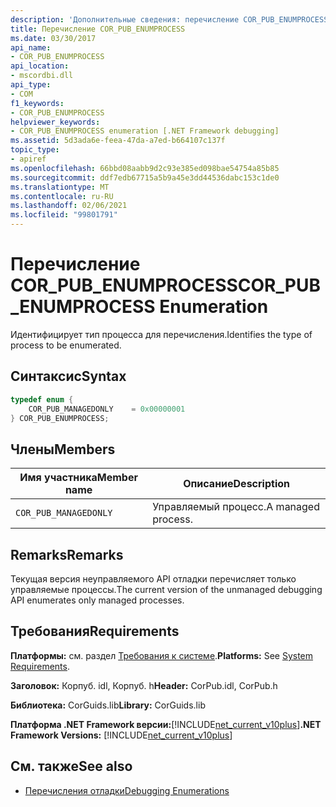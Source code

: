 ```yaml
---
description: 'Дополнительные сведения: перечисление COR_PUB_ENUMPROCESS'
title: Перечисление COR_PUB_ENUMPROCESS
ms.date: 03/30/2017
api_name:
- COR_PUB_ENUMPROCESS
api_location:
- mscordbi.dll
api_type:
- COM
f1_keywords:
- COR_PUB_ENUMPROCESS
helpviewer_keywords:
- COR_PUB_ENUMPROCESS enumeration [.NET Framework debugging]
ms.assetid: 5d3ada6e-feea-47da-a7ed-b664107c137f
topic_type:
- apiref
ms.openlocfilehash: 66bbd08aabb9d2c93e385ed098bae54754a85b85
ms.sourcegitcommit: ddf7edb67715a5b9a45e3dd44536dabc153c1de0
ms.translationtype: MT
ms.contentlocale: ru-RU
ms.lasthandoff: 02/06/2021
ms.locfileid: "99801791"
---
```

# <a name="cor_pub_enumprocess-enumeration"></a><span data-ttu-id="d1edd-103">Перечисление COR_PUB_ENUMPROCESS</span><span class="sxs-lookup"><span data-stu-id="d1edd-103">COR_PUB_ENUMPROCESS Enumeration</span></span>

<span data-ttu-id="d1edd-104">Идентифицирует тип процесса для перечисления.</span><span class="sxs-lookup"><span data-stu-id="d1edd-104">Identifies the type of process to be enumerated.</span></span>  
  
## <a name="syntax"></a><span data-ttu-id="d1edd-105">Синтаксис</span><span class="sxs-lookup"><span data-stu-id="d1edd-105">Syntax</span></span>  
  
```cpp  
typedef enum {  
    COR_PUB_MANAGEDONLY    = 0x00000001  
} COR_PUB_ENUMPROCESS;  
```  
  
## <a name="members"></a><span data-ttu-id="d1edd-106">Члены</span><span class="sxs-lookup"><span data-stu-id="d1edd-106">Members</span></span>  
  
|<span data-ttu-id="d1edd-107">Имя участника</span><span class="sxs-lookup"><span data-stu-id="d1edd-107">Member name</span></span>|<span data-ttu-id="d1edd-108">Описание</span><span class="sxs-lookup"><span data-stu-id="d1edd-108">Description</span></span>|  
|-----------------|-----------------|  
|`COR_PUB_MANAGEDONLY`|<span data-ttu-id="d1edd-109">Управляемый процесс.</span><span class="sxs-lookup"><span data-stu-id="d1edd-109">A managed process.</span></span>|  
  
## <a name="remarks"></a><span data-ttu-id="d1edd-110">Remarks</span><span class="sxs-lookup"><span data-stu-id="d1edd-110">Remarks</span></span>  

 <span data-ttu-id="d1edd-111">Текущая версия неуправляемого API отладки перечисляет только управляемые процессы.</span><span class="sxs-lookup"><span data-stu-id="d1edd-111">The current version of the unmanaged debugging API enumerates only managed processes.</span></span>  
  
## <a name="requirements"></a><span data-ttu-id="d1edd-112">Требования</span><span class="sxs-lookup"><span data-stu-id="d1edd-112">Requirements</span></span>  

 <span data-ttu-id="d1edd-113">**Платформы:** см. раздел [Требования к системе](../../get-started/system-requirements.md).</span><span class="sxs-lookup"><span data-stu-id="d1edd-113">**Platforms:** See [System Requirements](../../get-started/system-requirements.md).</span></span>  
  
 <span data-ttu-id="d1edd-114">**Заголовок:** Корпуб. idl, Корпуб. h</span><span class="sxs-lookup"><span data-stu-id="d1edd-114">**Header:** CorPub.idl, CorPub.h</span></span>  
  
 <span data-ttu-id="d1edd-115">**Библиотека:** CorGuids.lib</span><span class="sxs-lookup"><span data-stu-id="d1edd-115">**Library:** CorGuids.lib</span></span>  
  
 <span data-ttu-id="d1edd-116">**Платформа .NET Framework версии:**[!INCLUDE[net_current_v10plus](../../../../includes/net-current-v10plus-md.md)]</span><span class="sxs-lookup"><span data-stu-id="d1edd-116">**.NET Framework Versions:** [!INCLUDE[net_current_v10plus](../../../../includes/net-current-v10plus-md.md)]</span></span>  
  
## <a name="see-also"></a><span data-ttu-id="d1edd-117">См. также</span><span class="sxs-lookup"><span data-stu-id="d1edd-117">See also</span></span>

- [<span data-ttu-id="d1edd-118">Перечисления отладки</span><span class="sxs-lookup"><span data-stu-id="d1edd-118">Debugging Enumerations</span></span>](debugging-enumerations.md)
